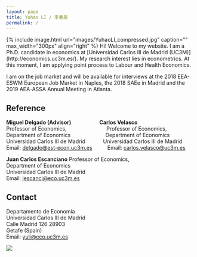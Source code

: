 ```yaml
---
layout: page
title: Yuhao LI / 李愚昊
permalink: /
---
```

<html>
<head>
<!-- Global site tag (gtag.js) - Google Analytics -->
<script async src="https://www.googletagmanager.com/gtag/js?id=UA-123587654-1"></script>
<script>
  window.dataLayer = window.dataLayer || [];
  function gtag(){dataLayer.push(arguments);}
  gtag('js', new Date());

  gtag('config', 'UA-123587654-1');
</script>
</head>
</html>
{% include image.html url="images/YuhaoLI_compressed.jpg" caption="" max_width="300px" align="right" %}
Hi! Welcome to my website. I am a Ph.D. candidate in economics at [Universidad Carlos III de Madrid (UC3M)](http://economics.uc3m.es/). My research interest lies in econometrics.
At this moment, I am applying point process to Labour and Health Economics.   

I am on the job market and will be available for interviews at the 2018 EEA-ESWM European Job Market in Naples, the 2018 SAEe in Madrid and the 2019 AEA-ASSA Annual Meeting in Atlanta.

## Reference
**Miguel Delgado (Advisor)**    &emsp; &emsp; &emsp; &emsp; **Carlos Velasco**                         
Professor of Economics,         &emsp; &emsp; &emsp; &emsp;&emsp;&emsp;&ensp;Professor of Economics,                  
Department of Economics         &emsp; &emsp; &emsp; &emsp;&emsp;&nbsp; Department of Economics                  
Universidad Carlos III de Madrid &emsp; &ensp;  &ensp;&nbsp; Universidad Carlos III de Madrid         
Email: [delgado@est-econ.uc3m.es](mailto:delgado@est-econ.uc3m.es)   &emsp; &ensp; &nbsp; Email: [carlos.velasco@uc3m.es](mailto:carlos.velasco@uc3m.es)  


**Juan Carlos Escanciano**
Professor of Economics,                                 
Department of Economics                                 
Universidad Carlos III de Madrid                        
Email: [jescanci@eco.uc3m.es](mailto:jescanci@eco.uc3m.es) 


## Contact

Departamento de Economía <br />
Universidad Carlos III de Madrid <br />
Calle Madrid 126 28903 <br />
Getafe (Spain) <br />
Email: [yuli@eco.uc3m.es](mailto:yuli@eco.uc3m.es)

<img src="https://78.media.tumblr.com/28a92b253dfca9ba2c9b846f17dc9405/tumblr_p9eh6zqwAQ1xuk2jbo1_500.png" />


